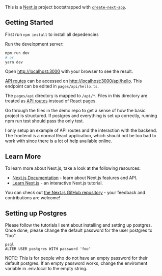 This is a [Next.js](https://nextjs.org/) project bootstrapped with [`create-next-app`](https://github.com/vercel/next.js/tree/canary/packages/create-next-app).

## Getting Started

First run `npm install` to install all depedencies

Run the development server:

```bash
npm run dev
# or
yarn dev
```

Open [http://localhost:3000](http://localhost:3000) with your browser to see the result.

[API routes](https://nextjs.org/docs/api-routes/introduction) can be accessed on [http://localhost:3000/api/hello](http://localhost:3000/api/hello). This endpoint can be edited in `pages/api/hello.ts`.

The `pages/api` directory is mapped to `/api/*`. Files in this directory are treated as [API routes](https://nextjs.org/docs/api-routes/introduction) instead of React pages.

Go through the files in the demo repo to get a sense of how the basic project is structured. If postgres and everything is set up correctly, running npm run test should pass the only test.

I only setup an example of API routes and the interaction with the backend. The frontend is a normal React application, which should not be too bad to work with since there is a lot of help available online.

## Learn More

To learn more about Next.js, take a look at the following resources:

- [Next.js Documentation](https://nextjs.org/docs) - learn about Next.js features and API.
- [Learn Next.js](https://nextjs.org/learn) - an interactive Next.js tutorial.

You can check out [the Next.js GitHub repository](https://github.com/vercel/next.js/) - your feedback and contributions are welcome!

## Setting up Postgres

Please follow the tutorials I sent about installing and setting up postgres. Once done, please change the default password for the user postgres to "foo".

```sudo -i -u postgres
psql
ALTER USER postgres WITH password 'foo'
```

NOTE: This is for people who do not have an empty password for their default postgres. If an empty password works, change the enviroment variable in .env.local to the empty string.

